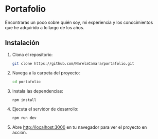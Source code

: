 # Portafolio

Encontrarás un poco sobre quién soy, mi experiencia y los conocimientos que he adquirido a lo largo de los años.

## Instalación

1. Clona el repositorio:

   ```bash
   git clone https://github.com/NarelaCamara/portafolio.git
   ```

2. Navega a la carpeta del proyecto:

   ```bash
   cd portafolio
   ```

3. Instala las dependencias:

   ```bash
   npm install
   ```

4. Ejecuta el servidor de desarrollo:

   ```bash
   npm run dev
   ```

5. Abre [http://localhost:3000](http://localhost:3000) en tu navegador para ver el proyecto en acción.
